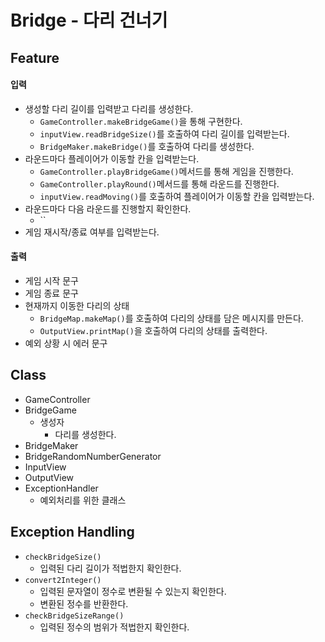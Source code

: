 # Bridge - 다리 건너기

## Feature

#### 입력

- 생성할 다리 길이를 입력받고 다리를 생성한다.
  - `GameController.makeBridgeGame()`을 통해 구현한다.
  - `inputView.readBridgeSize()`를 호출하여 다리 길이를 입력받는다.
  - `BridgeMaker.makeBridge()`를 호출하여 다리를 생성한다.
- 라운드마다 플레이어가 이동할 칸을 입력받는다.
  - `GameController.playBridgeGame()`메서드를 통해 게임을 진행한다.
  - `GameController.playRound()`메서드를 통해 라운드를 진행한다.
  - `inputView.readMoving()`를 호출하여 플레이어가 이동할 칸을 입력받는다.
- 라운드마다 다음 라운드를 진행할지 확인한다.
  - ``
- 게임 재시작/종료 여부를 입력받는다.

#### 출력
- 게임 시작 문구
- 게임 종료 문구
- 현재까지 이동한 다리의 상태
  - `BridgeMap.makeMap()`를 호출하여 다리의 상태를 담은 메시지를 만든다.
  - `OutputView.printMap()`을 호출하여 다리의 상태를 출력한다.
- 예외 상황 시 에러 문구

## Class
- GameController
- BridgeGame
  - 생성자
    - 다리를 생성한다.
- BridgeMaker
- BridgeRandomNumberGenerator
- InputView
- OutputView
- ExceptionHandler
  - 예외처리를 위한 클래스
  

## Exception Handling
- `checkBridgeSize()`
  - 입력된 다리 길이가 적법한지 확인한다.
- `convert2Integer()`
  - 입력된 문자열이 정수로 변환될 수 있는지 확인한다.
  - 변환된 정수를 반환한다.
- `checkBridgeSizeRange()`
  - 입력된 정수의 범위가 적법한지 확인한다.